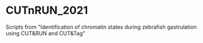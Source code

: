 # CUTnRUN_2021
Scripts from "Identification of chromatin states during zebrafish gastrulation using CUT&amp;RUN and CUT&amp;Tag"

